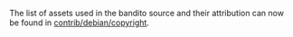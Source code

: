 The list of assets used in the bandito source and their attribution can now be found in [contrib/debian/copyright](../contrib/debian/copyright).
